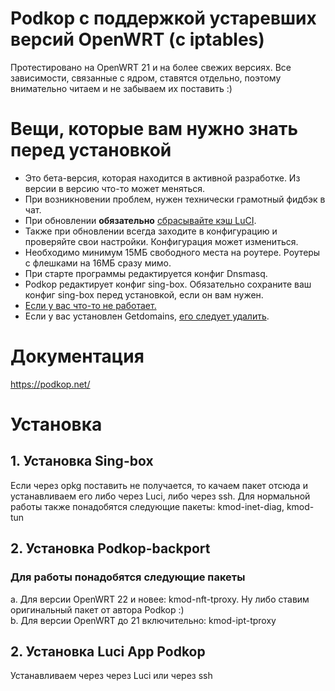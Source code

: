 # Podkop с поддержкой устаревших версий OpenWRT (с iptables)

Протестировано на OpenWRT 21 и на более свежих версиях. Все зависимости, связанные с ядром, ставятся отдельно, поэтому внимательно читаем и не забываем их поставить :)

# Вещи, которые вам нужно знать перед установкой

- Это бета-версия, которая находится в активной разработке. Из версии в версию что-то может меняться.
- При возникновении проблем, нужен технически грамотный фидбэк в чат.
- При обновлении **обязательно** [сбрасывайте кэш LuCI](https://podkop.net/docs/clear-browser-cache/).
- Также при обновлении всегда заходите в конфигурацию и проверяйте свои настройки. Конфигурация может измениться.
- Необходимо минимум 15МБ свободного места на роутере. Роутеры с флешками на 16МБ сразу мимо.
- При старте программы редактируется конфиг Dnsmasq.
- Podkop редактирует конфиг sing-box. Обязательно сохраните ваш конфиг sing-box перед установкой, если он вам нужен.
- [Если у вас что-то не работает.](https://podkop.net/docs/diagnostics/)
- Если у вас установлен Getdomains, [его следует удалить](https://github.com/itdoginfo/domain-routing-openwrt?tab=readme-ov-file#%D1%81%D0%BA%D1%80%D0%B8%D0%BF%D1%82-%D0%B4%D0%BB%D1%8F-%D1%83%D0%B4%D0%B0%D0%BB%D0%B5%D0%BD%D0%B8%D1%8F).

# Документация
https://podkop.net/

# Установка

## 1. Установка Sing-box
Если через opkg поставить не получается, то качаем пакет отсюда и устанавливаем его либо через Luci, либо через ssh.
Для нормальной работы также понадобятся следующие пакеты: kmod-inet-diag, kmod-tun

## 2. Установка Podkop-backport
### Для работы понадобятся следующие пакеты
a. Для версии OpenWRT 22 и новее: kmod-nft-tproxy. Ну либо ставим оригинальный пакет от автора Podkop :)\
b. Для версии OpenWRT до 21 включительно: kmod-ipt-tproxy

## 2. Установка Luci App Podkop
Устанавливаем через через Luci или через ssh